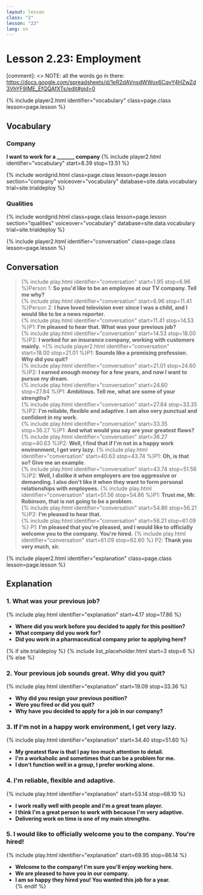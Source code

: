 ```yaml
---
layout: lesson
class: "2"
lesson: "23"
lang: vn
---
```



# Lesson 2.23: Employment 

[comment]: <> NOTE: all the words go in there: https://docs.google.com/spreadsheets/d/1eR2dAVnsdWWox6CqvY4HZwZd3VhYF9IME_EfQQAfXTs/edit#gid=0

{% include player2.html identifier="vocabulary" class=page.class lesson=page.lesson %}
## Vocabulary 


### Company 
**I want to work for a _______ company**
{% include player2.html identifier="vocabulary" start=8.39 stop=13.51 %}

{% include wordgrid.html 
		class=page.class 
		lesson=page.lesson 
		section="company"
		voiceover="vocabulary"
		database=site.data.vocabulary 
		trial=site.trialdeploy %}


### Qualities 

{% include wordgrid.html 
		class=page.class 
		lesson=page.lesson 
		section="qualities"
		voiceover="vocabulary"
		database=site.data.vocabulary 
		trial=site.trialdeploy %}
		

{% include player2.html identifier="conversation" class=page.class lesson=page.lesson %}

## Conversation

>{% include play.html identifier="conversation" start=1.95 stop=6.96 %}Person 1: **So you'd like to be an employee at our TV company. Tell me why?**   
>{% include play.html identifier="conversation" start=6.96  stop=11.41 %}Person 2: **I have loved television ever since I was a child, and I would like to be a news reporter.**    
>{% include play.html identifier="conversation" start=11.41  stop=14.53 %}P1: **I'm pleased to hear that. What was your previous job?**    
>{% include play.html identifier="conversation" start=14.53 stop=18.00 %}P2: **I worked for an insurance company, working with customers mainly.**  >{% include player2.html identifier="conversation" start=18.00  stop=21.01 %}P1: **Sounds like a promising profession. Why did you quit?**    
>{% include play.html identifier="conversation" start=21.01 stop=24.60 %}P2: **I earned enough money for a few years, and now I want to pursue my dream.**  
>{% include play.html identifier="conversation" start=24.60 stop=27.84 %}P1: **Ambitious. Tell me, what are some of your strengths?**    
>{% include play.html identifier="conversation" start=27.84 stop=33.35 %}P2: **I'm reliable, flexible and adaptive. I am also very punctual and confident in my work.**  
>{% include play.html identifier="conversation" start=33.35 stop=36.27 %}P1: **And what would you say are your greatest flaws?**  
>{% include play.html identifier="conversation" start=36.27 stop=40.63 %}P2: **Well, I find that if I'm not in a happy work environment, I get very lazy.** 
>{% include play.html identifier="conversation" start=40.63 stop=43.74 %}P1: **Oh, is that so? Give me an example.**  
>{% include play.html identifier="conversation" start=43.74 stop=51.56 %}P2: **Well, I dislike it when employers are too aggressive or demanding. I also don't like it when they want to form personal relationships with employees.**
>{% include play.html identifier="conversation" start=51.56 stop=54.86 %}P1: **Trust me, Mr. Robinson, that is not going to be a problem.**  
>{% include play.html identifier="conversation" start=54.86 stop=56.21 %}P2: **I'm pleased to hear that.**  
>{% include play.html identifier="conversation" start=56.21 stop=61.09 %} P1: **I'm pleased that you're pleased, and I would like to officially welcome you to the company. You're hired.**
>{% include play.html identifier="conversation" start=61.09 stop=62.60 %} P2: **Thank you very much, sir.**

{% include player2.html identifier="explanation" class=page.class lesson=page.lesson %}

## Explanation
### 1.  What was your previous job?
{% include play.html identifier="explanation" start=4.17 stop=17.86 %}
- **Where did you work before you decided to apply for this position?**
- **What company did you work for?**
- **Did you work in a pharmaceutical company prior to applying here?** 

{% if site.trialdeploy %}
  {% include list_placeholder.html start=3 stop=6 %}
  {% else %}
 

### 2. Your previous job sounds great. Why did you quit?
{% include play.html identifier="explanation" start=19.09 stop=33.36 %}
- **Why did you resign your previous position?**
- **Were you fired or did you quit?**
- **Why have you decided to apply for a job in our company?**

### 3. If I'm not in a happy work environment, I get very lazy.
{% include play.html identifier="explanation" start=34.40 stop=51.60 %}
- **My greatest flaw is that I pay too much attention to detail.**
- **I'm a workaholic and sometimes that can be a problem for me.**
- **I don't function well in a group, I prefer working alone.**

### 4. I'm reliable, flexible and adaptive.
{% include play.html identifier="explanation" start=53.14 stop=68.10 %}
- **I work really well with people and I'm a great team player.**
- **I think I'm a great person to work with because I'm very adaptive.**
- **Delivering work on time is one of my main strengths.**

### 5. I would like to officially welcome you to the company. You're hired!
{% include play.html identifier="explanation" start=69.95 stop=86.14 %}
- **Welcome to the company! I'm sure you'll enjoy working here.**
- **We are pleased to have you in our company.**
- **I am so happy they hired you! You wanted this job for a year.**  
 {% endif %}